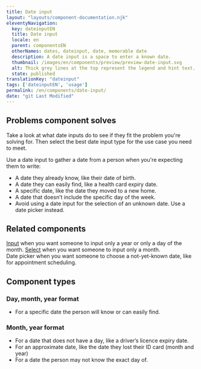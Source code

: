 ```yaml
---
title: Date input
layout: "layouts/component-documentation.njk"
eleventyNavigation:
  key: dateinputEN
  title: Date input
  locale: en
  parent: componentsEN
  otherNames: dates, dateinput, date, memorable date
  description: A date input is a space to enter a known date.
  thumbnail: /images/en/components/preview/preview-date-input.svg
  alt: Thick grey lines at the top represent the legend and hint text. A white box with a thin grey border and a grey line and grey arrow inside of it represents the select input for the month. Beside this are two smaller white boxes with thin grey outlines representing the text inputs for the day and year.
  state: published
translationKey: "dateinput"
tags: ['dateinputEN', 'usage']
permalink: /en/components/date-input/
date: "git Last Modified"
---
```


## Problems component solves

Take a look at what date inputs do to see if they fit the problem you're solving for. Then select the best date input type for the use case you need to meet.

Use a date input to gather a date from a person when you're expecting them to write:
- A date they already know, like their date of birth.
- A date they can easily find, like a health card expiry date.
- A specific date, like the date they moved to a new home.
- A date that doesn’t include the specific day of the week.
- Avoid using a date input for the selection of an unknown date. Use a date picker instead.

<article class="bg-full-width bg-primary text-light pt-500 pb-400 my-500">
  <h2 class="mt-0 mb-400">Related components</h2>

  <a href="{{ links.input }}" class="link-light">Input</a> when you want someone to input only a year or only a day of the month.
  <a href="{{ links.select }}" class="link-light">Select</a> when you want someone to input only a month.
  <br/>
  Date picker when you want someone to choose a not-yet-known date, like for appointment scheduling.

</article>

## Component types

### Day, month, year format
- For a specific date the person will know or can easily find.

### Month, year format
- For a date that does not have a day, like a driver’s licence expiry date.
- For an approximate date, like the date they lost their ID card  (month and year)
- For a date the person may not know the exact day of.
